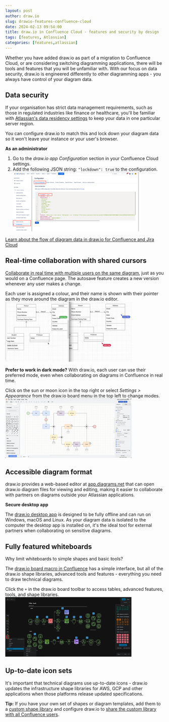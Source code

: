 ```yaml
---
layout: post
author: draw.io
slug: drawio-features-confluence-cloud
date: 2024-02-13 09:54:00
title: draw.io in Confluence Cloud - features and security by design
tags: [features, Atlassian]
categories: [features,atlassian]
---
```


Whether you have added draw.io as part of a migration to Confluence Cloud, or are considering switching diagramming applications, there will be tools and features that you will be unfamiliar with. With our focus on data security, draw.io is engineered differently to other diagramming apps - you always have control of your diagram data. 

## Data security

If your organisation has strict data management requirements, such as those in regulated industries like finance or healthcare, you'll be familiar with [Atlassian's data residency settings](https://confluence.atlassian.com/cloud/manage-data-residency-976763149.html) to keep your data in one particular server region. 

You can configure draw.io to match this and lock down your diagram data so it won't leave your instance or your user's browser.

**As an administrator**

1. Go to the _draw.io app Configuration_ section in your Confluence Cloud settings.
2. Add the following JSON string: ``"lockdown": true`` to the configuration.
<br /><img src="/assets/img/blog/drawio-confluence-lockdown-config.png" style="width=100%;max-width:400px;height:auto;" alt="Configure draw.io for Confluence Cloud to lock down your diagram data to match your Atlassian data residency settings">

[Learn about the flow of diagram data in draw.io for Confluence and Jira Cloud](/doc/faq/data-flow-confluence-jira-cloud.html)

## Real-time collaboration with shared cursors

[Collaborate in real time with multiple users on the same diagram](/blog/collaborative-editing-confluence-cloud.html), just as you would on a Confluence page. The autosave feature creates a new version whenever any user makes a change.

Each user is assigned a colour, and their name is shown with their pointer as they move around the diagram in the draw.io editor. 
<br /><img src="/assets/img/blog/remote-cursors.gif" style="width=100%;max-width:400px;height:auto;" alt="Share your mouse cursor with other Confluence Cloud users who are editing the same draw.io diagram">

**Prefer to work in dark mode?** With draw.io, each user can use their preferred mode, even when collaborating on diagrams in Confluence in real time. 

Click on the sun or moon icon in the top right or select _Settings > Appearance_ from the draw.io board menu in the top left to change modes. 
<br /><img src="/assets/img/blog/drawio-confluence-dark-mode-switch.gif" style="width=100%;max-width:400px;height:auto;" alt="draw.io users in Confluence can use light or dark mode when collaborating on the same diagram">

## Accessible diagram format

draw.io provides a web-based editor at [app.diagrams.net](https://app.diagrams.net) that can open draw.io diagram files for viewing and editing, making it easier to collaborate with partners on diagrams outside your Atlassian applications. 

**Secure desktop app**

The [draw.io desktop app](https://get.diagrams.net/) is designed to be fully offline and can run on Windows, macOS and Linux. As your diagram data is isolated to the computer the desktop app is installed on, it's the ideal tool for external partners when collaborating on sensitive diagrams. 

## Fully featured whiteboards

Why limit whiteboards to simple shapes and basic tools? 

The [draw.io board macro in Confluence](/blog/drawio-board-macro.html) has a simple interface, but all of the draw.io shape libraries, advanced tools and features - everything you need to draw technical diagrams. 

Click the ``+`` in the draw.io board toolbar to access tables, advanced features, tools, and shape libraries.
<br /><img src="/assets/img/blog/drawio-board-advanced.png" style="width=100%;max-width:400px;height:auto;" alt="Use the shape libraries and advanced tools in the draw.io board macro in Confluence">

## Up-to-date icon sets

It's important that technical diagrams use up-to-date icons - draw.io updates the infrastructure shape libraries for AWS, GCP and other applications when those platforms release updated specifications. 

**Tip:** If you have your own set of shapes or diagram templates, add them to a [custom shape library](/blog/custom-template-libraries.html) and configure draw.io to [share the custom library with all Confluence users](/doc/faq/custom-libraries-confluence-cloud.html).



